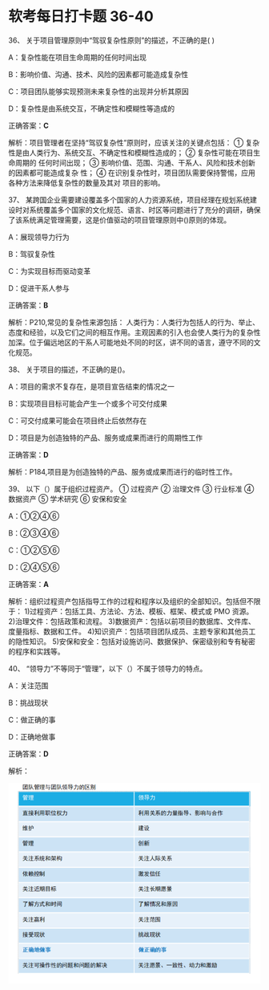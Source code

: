 # **软考每日打卡题 36-40**

36、 关于项目管理原则中“驾驭复杂性原则”的描述，不正确的是( )

A：复杂性能在项目生命周期的任何时间出现

B：影响价值、沟通、技术、风险的因素都可能造成复杂性

C：项目团队能够实现预测未来复杂性的出现并分析其原因

D：复杂性是由系统交互，不确定性和模糊性等造成的

正确答案：**C**

解析：项目管理者在坚持“驾驭复杂性”原则时，应该关注的关键点包括： ① 复杂性是由人类行为、系统交互、不确定性和模糊性造成的； ② 复杂性可能在项目生命周期的 任何时间出现； ③ 影响价值、范围、沟通、干系人、风险和技术创新的因素都可能造成复杂 性； ④ 在识别复杂性时，项目团队需要保持警惕，应用各种方法来降低复杂性的数量及其对 项目的影响。

37、 某跨国企业需要建设覆盖多个国家的人力资源系统，项目经理在规划系统建设时对系统覆盖多个国家的文化规范、语言、时区等问题进行了充分的调研，确保了该系统满足管理需要，这是价值驱动的项目管理原则中()原则的体现。

A：展现领导力行为

B：驾驭复杂性

C：为实现目标而驱动变革

D：促进干系人参与

正确答案：**B**

解析：P210,常见的复杂性来源包括： 人类行为：人类行为包括人的行为、举止、态度和经验，以及它们之间的相互作用。主观因素的引入也会使人类行为的复杂性加深。位于偏远地区的干系人可能地处不同的时区，讲不同的语言，遵守不同的文化规范。

38、 关于项目的描述，不正确的是()。

A：项目的需求不复存在，是项目宣告结束的情况之一

B：实现项目目标可能会产生一个或多个可交付成果

C：可交付成果可能会在项目终止后依然存在

D：项目是为创造独特的产品、服务或成果而进行的周期性工作

正确答案：**D**

解析：P184,项目是为创造独特的产品、服务或成果而进行的临时性工作。

39、 以下（）属于组织过程资产。 ① 过程资产 ② 治理文件 ③ 行业标准 ④ 数据资产 ⑤ 学术研究 ⑥ 安保和安全

A：①②④⑥

B：②③④⑥

C：①②⑤⑥

D：②④⑤⑥

正确答案：**A**

解析：组织过程资产包括指导工作的过程和程序以及组织的全部知识。包括但不限于： 1)过程资产：包括工具、方法论、方法、模板、框架、模式或 PMO 资源。 2)治理文件：包括政策和流程。 3)数据资产：包括以前项目的数据库、文件库、度量指标、数据和工件。 4)知识资产：包括项目团队成员、主题专家和其他员工的隐性知识。 5)安保和安全：包括对设施访问、数据保护、保密级别和专有秘密的程序和实践等。

40、 “领导力”不等同于“管理”，以下（）不属于领导力的特点。

A：关注范围

B：挑战现状

C：做正确的事

D：正确地做事

正确答案：**D**

解析：

![image](https://raw.githubusercontent.com/Q28/picgo/master/md-img/202401260948920.png)
